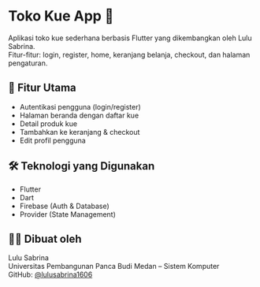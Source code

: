 # Toko Kue App 🧁

Aplikasi toko kue sederhana berbasis Flutter yang dikembangkan oleh Lulu Sabrina.  
Fitur-fitur: login, register, home, keranjang belanja, checkout, dan halaman pengaturan.

## 📱 Fitur Utama
- Autentikasi pengguna (login/register)
- Halaman beranda dengan daftar kue
- Detail produk kue
- Tambahkan ke keranjang & checkout
- Edit profil pengguna

## 🛠️ Teknologi yang Digunakan
- Flutter
- Dart
- Firebase (Auth & Database)
- Provider (State Management)

## 👩‍💻 Dibuat oleh
Lulu Sabrina  
Universitas Pembangunan Panca Budi Medan – Sistem Komputer  
GitHub: [@lulusabrina1606](https://github.com/lulusabrina1606)